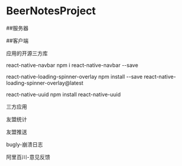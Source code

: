 # BeerNotesProject
##服务器 



##客户端

应用的开源三方库

react-native-navbar
npm i react-native-navbar --save

react-native-loading-spinner-overlay
npm install --save react-native-loading-spinner-overlay@latest

react-native-uuid
npm install react-native-uuid

三方应用

友盟统计

友盟推送

bugly-崩溃日志

阿里百川-意见反馈


